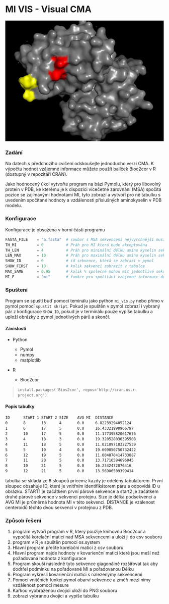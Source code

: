 # MI VIS - Visual CMA

![Example](visualCMA.png)

### Zadání 

Na datech s předchozího cvičení odskoušejte jednoducho verzi CMA. K výpočtu hodnot vzájemné informace můžete použít balíček Bioc2cor v R (dostupný v repozitáři CRAN).

Jako hodnocený úkol vytvořte program na bázi Pymolu, který pro libovolný protein v PDB, ke kterému je k dispozici vícečetné zarovnání (MSA) spočítá pozice se zajímavými hodnotami MI, tyto zobrazí a vytvoří pro ně tabulku s uvedením spočítané hodnoty a vzdálenosti příslušných aminokyselin v PDB modelu.

### Konfigurace

Konfigurace je obsažena v horní části programu

```python
FASTA_FILE    = "a.fasta"  # soubor s MSA sekvencemi nejvyrchnější musí být v PDB a komentář musí mít ve formátu >PDBID_CHAIN
TH_MI         = 0          # Práh pro MI která bude akceptována
TH_LEN        = 4          # Práh pro minimální délku amino kyselin sekvence
LEN_MAX       = 10         # Práh pro maximální délku amino kyselin sekvence
SHOW_ID       = 0          # id sekvence, která se zobrazí v pymol
SHOW_FIRST    = 10         # kolik sekvencí zobrazit v tabulce
MAX_SAME      = 0.95       # kolik % společné mohou mít jednotlivé sekvence <0, 1>
MI_F          = "mi"       # funkce pro spočítání vzájemné informace dostupné jsou mi a mip, mip je mi doplněna o normalizaci odstranujici evolucni informaci
```

### Spuštení

Program se spuští buď pomocí teminálu jako python `mi_vis.py` nebo přímo v pymol pomocí `spustit skript`. Pokud je spuštěn v pymol zobrazí i vybraný pár z konfigurace `SHOW_ID`, pokud je v terminálu pouze vypíše tabulku a uploží obrázky z pymol jednotlivých párů a skončí.

#### Závislosti

* Python
    * Pymol
    * numpy
    * matplotlib

* R
    * Bioc2cor

> `install.packages('Bios2cor', repos='http://cran.us.r-project.org')`

#### Popis tabulky

```txt
ID      START 1 START 2 SIZE    AVG MI  DISTANCE
0       8       13      4       0.0     6.82239294052124
1       6       17      5       0.0     16.43321990966797
2       10      17      5       0.0     11.177395820617676
3       4       18      3       0.0     19.320528030395508
4       11      18      5       0.0     11.021097183227539
5       5       19      4       0.0     19.609050750732422
6       12      19      5       0.0     11.004870414733887
7       11      20      5       0.0     13.71716594696045
8       10      21      5       0.0     16.2342472076416
9       12      21      5       0.0     13.56906509399414
```

tabulka se skládá ze 6 sloupců pricemz kazdy je odeleny tabulatorem. První sloupec obsahuje ID, které je vnitřním identifikátorem páru a odpovídá ID u obrázku. START1 je začátkem první párové sekvence a start2 je začátkem druhé párové sekvence v sekvenci protejnu. Size je délka podsekvencí a AVG MI je průměrná hodnota MI v této sekvenci. DISTANCE je vzálenost centeroidů těchto dvou sekvencí v protejnou z PDB.

### Způsob řešení

1. program vytvoří program v R, který použije knihovnu Bioc2cor a vypočítá korelační matici nad MSA sekvencemi a uloží ji do csv souboru
2. program v R je spuštěn pomocí os.system
3. Hlavní program přečte korelační matici z csv souboru
4. Hlavní program najde hodnoty v kovarienční matici které jsou meší než požadovaná hodnota z konfigurace
5. Program skouší následně tyto sekvence giagonálně rozšiřovat tak aby dodrřel podmínku na pořadované MI a pořadovanou Délku
6. Program vykreslí kovarienční matici s nalezenýmy sekvencemi
7. Pomocí vnitčních funkcí pymol obarví sekvence a změří mezi nimy vzdálenost pomocí mesure
8. Kařkou vyobrazenou dvojici uloží do PNG souboru
9. zobrazí vybranou dvojici a vypíše tabulku

